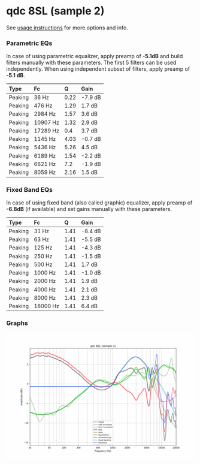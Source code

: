 # qdc 8SL (sample 2)
See [usage instructions](https://github.com/jaakkopasanen/AutoEq#usage) for more options and info.

### Parametric EQs
In case of using parametric equalizer, apply preamp of **-5.1dB** and build filters manually
with these parameters. The first 5 filters can be used independently.
When using independent subset of filters, apply preamp of **-5.1 dB**.

| Type    | Fc       |    Q | Gain    |
|:--------|:---------|:-----|:--------|
| Peaking | 36 Hz    | 0.22 | -7.9 dB |
| Peaking | 476 Hz   | 1.29 | 1.7 dB  |
| Peaking | 2984 Hz  | 1.57 | 3.6 dB  |
| Peaking | 10907 Hz | 1.32 | 2.9 dB  |
| Peaking | 17289 Hz | 0.4  | 3.7 dB  |
| Peaking | 1145 Hz  | 4.03 | -0.7 dB |
| Peaking | 5436 Hz  | 5.26 | 4.5 dB  |
| Peaking | 6189 Hz  | 1.54 | -2.2 dB |
| Peaking | 6621 Hz  | 7.2  | -1.9 dB |
| Peaking | 8059 Hz  | 2.16 | 1.5 dB  |

### Fixed Band EQs
In case of using fixed band (also called graphic) equalizer, apply preamp of **-6.8dB**
(if available) and set gains manually with these parameters.

| Type    | Fc       |    Q | Gain    |
|:--------|:---------|:-----|:--------|
| Peaking | 31 Hz    | 1.41 | -8.4 dB |
| Peaking | 63 Hz    | 1.41 | -5.5 dB |
| Peaking | 125 Hz   | 1.41 | -4.3 dB |
| Peaking | 250 Hz   | 1.41 | -1.5 dB |
| Peaking | 500 Hz   | 1.41 | 1.7 dB  |
| Peaking | 1000 Hz  | 1.41 | -1.0 dB |
| Peaking | 2000 Hz  | 1.41 | 1.9 dB  |
| Peaking | 4000 Hz  | 1.41 | 2.1 dB  |
| Peaking | 8000 Hz  | 1.41 | 2.3 dB  |
| Peaking | 16000 Hz | 1.41 | 6.4 dB  |

### Graphs
![](./qdc%208SL%20(sample%202).png)
